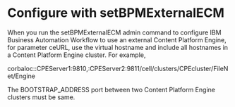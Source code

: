 # Configure with setBPMExternalECM

When you run the setBPMExternalECM admin command to configure IBM Business Automation Workflow to
use an external Content Platform Engine, for parameter ceURL, use the virtual
hostname and include all hostnames in a Content Platform Engine cluster. For example,

corbaloc::CPEServer1:9810,:CPEServer2:9811/cell/clusters/CPEcluster/FileNet/Engine

The BOOTSTRAP\_ADDRESS port between two Content Platform Engine clusters must be same.
